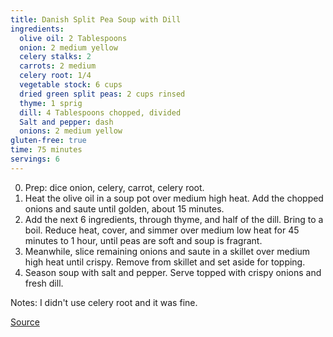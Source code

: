 ```yaml
---
title: Danish Split Pea Soup with Dill
ingredients:
  olive oil: 2 Tablespoons 
  onion: 2 medium yellow
  celery stalks: 2
  carrots: 2 medium
  celery root: 1/4
  vegetable stock: 6 cups
  dried green split peas: 2 cups rinsed
  thyme: 1 sprig
  dill: 4 Tablespoons chopped, divided
  Salt and pepper: dash
  onions: 2 medium yellow
gluten-free: true
time: 75 minutes
servings: 6
---
```


0. Prep: dice onion, celery, carrot, celery root.
1. Heat the olive oil in a soup pot over medium high heat. Add the chopped onions and saute until golden, about 15 minutes.
2. Add the next 6 ingredients, through thyme, and half of the dill. Bring to a boil. Reduce heat, cover, and simmer over medium low heat for 45 minutes to 1 hour, until peas are soft and soup is fragrant.
3. Meanwhile, slice remaining onions and saute in a skillet over medium high heat until crispy. Remove from skillet and set aside for topping.
4. Season soup with salt and pepper. Serve topped with crispy onions and fresh dill.

Notes: I didn't use celery root and it was fine.


[Source](http://www.rhubarbarians.com/danish-split-pea-soup-with-dill/)
